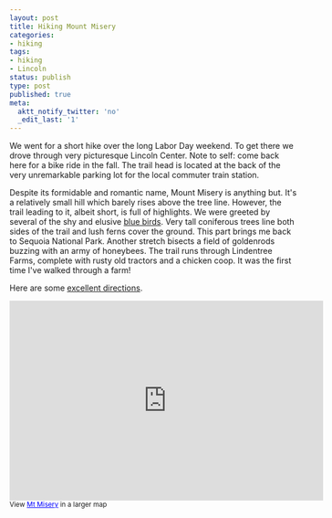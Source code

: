 ```yaml
---
layout: post
title: Hiking Mount Misery
categories:
- hiking
tags:
- hiking
- Lincoln
status: publish
type: post
published: true
meta:
  aktt_notify_twitter: 'no'
  _edit_last: '1'
---
```

We went for a short hike over the long Labor Day weekend. To get there we drove through very picturesque Lincoln Center. Note to self: come back here for a bike ride in the fall. The trail head is located at the back of the very unremarkable parking lot for the local commuter train station.

Despite its formidable and romantic name, Mount Misery is anything but. It's a relatively small hill which barely rises above the tree line. However, the trail leading to it, albeit short, is full of highlights. We were greeted by several of the shy and elusive [blue birds](http://en.wikipedia.org/wiki/Bluebird). Very tall coniferous trees line both sides of the trail and lush ferns cover the ground. This part brings me back to Sequoia National Park. Another stretch bisects a field of goldenrods buzzing with an army of honeybees. The trail runs through Lindentree Farms, complete with rusty old tractors and a chicken coop. It was the first time I've walked through a farm!

Here are some [excellent directions](http://www321.pair.com/oaries/localattitude/mountmisery.htm).

<iframe src="http://maps.google.com/maps/ms?msa=0&amp;msid=214490968088440958659.0004ac21a9aeb994026fa&amp;ie=UTF8&amp;ll=42.418668,-71.335228&amp;spn=0.008358,0.025229&amp;vpsrc=6&amp;output=embed" frameborder="0" marginwidth="0" marginheight="0" scrolling="no" width="550" height="350"></iframe>
<small>View <a style="color: #0000ff; text-align: left;" href="http://maps.google.com/maps/ms?msa=0&amp;msid=214490968088440958659.0004ac21a9aeb994026fa&amp;ie=UTF8&amp;ll=42.418668,-71.335228&amp;spn=0.008358,0.025229&amp;vpsrc=6&amp;source=embed">Mt Misery</a> in a larger map</small>
